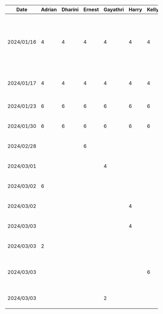 | Date       | Adrian | Dharini | Ernest | Gayathri | Harry | Kelly | Task                                                                                         |
| ---------- | ------ | ------- | ------ | -------- | ----- | ----- | -------------------------------------------------------------------------------------------- |
| 2024/01/16 | 4      | 4       | 4      |    4     |    4  | 4     | brainstorm project topics, initial research to see if it is feasible, narrow down to 3 ideas |
| 2024/01/17 | 4      | 4       | 4      |     4    |     4 | 4     | decided on project topic and project discussion                                              |
| 2024/01/23 | 6      | 6       | 6      |      6   |      6| 6     | work on proposal presentation                                                                |
| 2024/01/30 | 6      | 6       | 6      |     6    |   6   | 6     | work on project proposal                                                                     |
| 2024/02/28 |        |         | 6      |          |       |       | setup MVVM file structure                                                                    |
| 2024/03/01 |        |         |        |     4    |       |       | worked on ranking page                                                                       |
| 2024/03/02 |   6    |         |        |          |       |       | worked on view entry page                                                                    |
| 2024/03/02 |        |         |        |          |   4   |       | worked on the add entry page                                                                 |
| 2024/03/03 |        |         |        |          |   4   |       | worked on the add entry page                                                                 |
| 2024/03/03 |   2    |         |        |          |       |       | updated view entry page UI                                                                    |
| 2024/03/03 |        |         |        |          |       | 6     | worked on the login page and friends page
| 2024/03/03 |        |         |        |     2    |       |       | worked on ranking page
